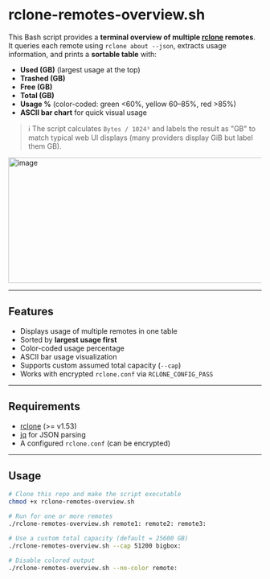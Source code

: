 # rclone-remotes-overview.sh

This Bash script provides a **terminal overview of multiple [rclone](https://rclone.org) remotes**.  
It queries each remote using `rclone about --json`, extracts usage information, and prints a **sortable table** with:

- **Used (GB)** (largest usage at the top)
- **Trashed (GB)**
- **Free (GB)**
- **Total (GB)**
- **Usage %** (color-coded: green <60%, yellow 60–85%, red >85%)
- **ASCII bar chart** for quick visual usage

> ℹ️ The script calculates `Bytes / 1024³` and labels the result as "GB" to match typical web UI displays (many providers display GiB but label them GB).

<img width="1176" height="250" alt="image" src="https://github.com/user-attachments/assets/a91247f9-b0ca-4754-beb4-3ab18cc69f83" />

---

## Features

- Displays usage of multiple remotes in one table
- Sorted by **largest usage first**
- Color-coded usage percentage
- ASCII bar usage visualization
- Supports custom assumed total capacity (`--cap`)
- Works with encrypted `rclone.conf` via `RCLONE_CONFIG_PASS`

---

## Requirements

- [rclone](https://rclone.org) (>= v1.53)  
- [jq](https://stedolan.github.io/jq/) for JSON parsing  
- A configured `rclone.conf` (can be encrypted)

---

## Usage

```bash
# Clone this repo and make the script executable
chmod +x rclone-remotes-overview.sh

# Run for one or more remotes
./rclone-remotes-overview.sh remote1: remote2: remote3:

# Use a custom total capacity (default = 25600 GB)
./rclone-remotes-overview.sh --cap 51200 bigbox:

# Disable colored output
./rclone-remotes-overview.sh --no-color remote:
